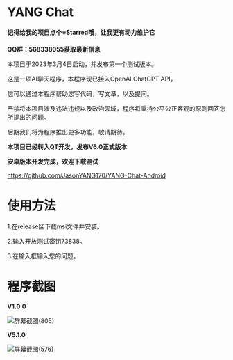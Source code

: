 # YANG Chat
**记得给我的项目点个⭐️Starred哦，让我更有动力维护它**

**QQ群：568338055获取最新信息**

本项目于2023年3月4日启动，并发布第一个测试版本。

这是一项AI聊天程序，本程序现已接入OpenAI ChatGPT API，

您可以通过本程序帮助您写代码，写文章，以及提问。

严禁将本项目涉及违法违规以及政治领域，程序将秉持公平公正客观的原则回答您所提出的问题。

后期我们将为程序推出更多功能，敬请期待。

**本项目已经转入QT开发，发布V6.0正式版本**

**安卓版本开发完成，欢迎下载测试**

https://github.com/JasonYANG170/YANG-Chat-Android
# 使用方法
1.在release区下载msi文件并安装。

2.输入开放测试密钥73838。

3.在输入框输入您的问题。
# 程序截图
**V1.0.0**

![屏幕截图(805)](https://user-images.githubusercontent.com/39414350/222898309-9541e3be-34a5-4def-a66e-3974b6e8c329.png)

**V5.1.0**

![屏幕截图(576)](https://user-images.githubusercontent.com/39414350/236625151-90034fe9-a4ff-4060-93cb-d4d2cf95bf50.png)
